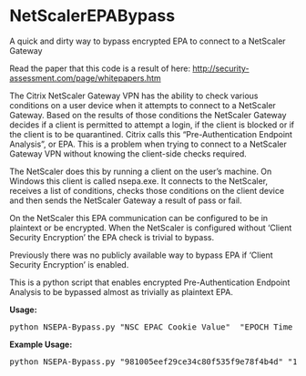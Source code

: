 # NetScalerEPABypass
A quick and dirty way to bypass encrypted EPA to connect to a NetScaler Gateway

Read the paper that this code is a result of here: http://security-assessment.com/page/whitepapers.htm

The Citrix NetScaler Gateway VPN has the ability to check various conditions on a user device when it attempts to connect to a NetScaler 
Gateway. Based on the results of those conditions the NetScaler Gateway decides if a client is permitted to attempt a login, if the client 
is blocked or if the client is to be quarantined. Citrix calls this “Pre-Authentication Endpoint Analysis”, or EPA. This is a problem when 
trying to connect to a NetScaler Gateway VPN without knowing the client-side checks required.

The NetScaler does this by running a client on the user’s machine. On Windows this client is called nsepa.exe. It connects to the 
NetScaler, receives a list of conditions, checks those conditions on the client device and then sends the NetScaler Gateway a result of 
pass or fail.

On the NetScaler this EPA communication can be configured to be in plaintext or be encrypted. When the NetScaler is configured without 
‘Client Security Encryption’ the EPA check is trivial to bypass. 

Previously there was no publicly available way to bypass EPA if ‘Client Security Encryption’ is enabled.

This is a python script that enables encrypted Pre-Authentication Endpoint Analysis to be bypassed almost as trivially as plaintext 
EPA.


<B>Usage:</B>
<PRE>python NSEPA-Bypass.py "NSC_EPAC Cookie Value"  "EPOCH Time from client"  "Value of the HOST: Header" "Base64 encoded string from Server"</PRE>
    
<B>Example Usage:</B>
<PRE>python NSEPA-Bypass.py "981005eef29ce34c80f535f9e78f4b4d" "1498797356"  "vpn.example.com" "WWoNstbK760pVoPwPzHbs9pEf6Tj/iBk55gnHYwptPohBR0bKsiVVZmDN8J8530G4ISIFkRcC/1IaQSiOr8ouOYC84T5Hzbs2yH3Wq/KToo="</PRE>
